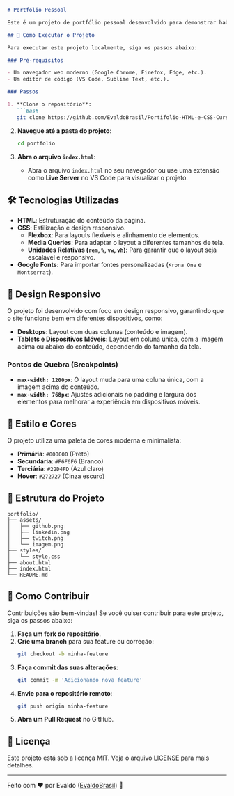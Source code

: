 ```markdown
# Portfólio Pessoal

Este é um projeto de portfólio pessoal desenvolvido para demonstrar habilidades em desenvolvimento web, com foco em HTML, CSS e design responsivo. O site é totalmente responsivo e se adapta a diferentes tamanhos de tela, desde dispositivos móveis até desktops.

## 🚀 Como Executar o Projeto

Para executar este projeto localmente, siga os passos abaixo:

### Pré-requisitos

- Um navegador web moderno (Google Chrome, Firefox, Edge, etc.).
- Um editor de código (VS Code, Sublime Text, etc.).

### Passos

1. **Clone o repositório**:
   ```bash
   git clone https://github.com/EvaldoBrasil/Portifolio-HTML-e-CSS-Curso4-aula_2.git
   ```

2. **Navegue até a pasta do projeto**:
   ```bash
   cd portfolio
   ```

3. **Abra o arquivo `index.html`**:
   - Abra o arquivo `index.html` no seu navegador ou use uma extensão como **Live Server** no VS Code para visualizar o projeto.

## 🛠️ Tecnologias Utilizadas

- **HTML**: Estruturação do conteúdo da página.
- **CSS**: Estilização e design responsivo.
  - **Flexbox**: Para layouts flexíveis e alinhamento de elementos.
  - **Media Queries**: Para adaptar o layout a diferentes tamanhos de tela.
  - **Unidades Relativas (`rem`, `%`, `vw`, `vh`)**: Para garantir que o layout seja escalável e responsivo.
- **Google Fonts**: Para importar fontes personalizadas (`Krona One` e `Montserrat`).

## 📱 Design Responsivo

O projeto foi desenvolvido com foco em design responsivo, garantindo que o site funcione bem em diferentes dispositivos, como:

- **Desktops**: Layout com duas colunas (conteúdo e imagem).
- **Tablets e Dispositivos Móveis**: Layout em coluna única, com a imagem acima ou abaixo do conteúdo, dependendo do tamanho da tela.

### Pontos de Quebra (Breakpoints)
- **`max-width: 1200px`**: O layout muda para uma coluna única, com a imagem acima do conteúdo.
- **`max-width: 768px`**: Ajustes adicionais no padding e largura dos elementos para melhorar a experiência em dispositivos móveis.

## 🎨 Estilo e Cores

O projeto utiliza uma paleta de cores moderna e minimalista:

- **Primária**: `#000000` (Preto)
- **Secundária**: `#F6F6F6` (Branco)
- **Terciária**: `#22D4FD` (Azul claro)
- **Hover**: `#272727` (Cinza escuro)

## 📂 Estrutura do Projeto

```
portfolio/
├── assets/
│   ├── github.png
│   ├── linkedin.png
│   ├── twitch.png
│   └── imagem.png
├── styles/
│   └── style.css
├── about.html
├── index.html
└── README.md
```

## 🤝 Como Contribuir

Contribuições são bem-vindas! Se você quiser contribuir para este projeto, siga os passos abaixo:

1. **Faça um fork do repositório**.
2. **Crie uma branch** para sua feature ou correção:
   ```bash
   git checkout -b minha-feature
   ```
3. **Faça commit das suas alterações**:
   ```bash
   git commit -m 'Adicionando nova feature'
   ```
4. **Envie para o repositório remoto**:
   ```bash
   git push origin minha-feature
   ```
5. **Abra um Pull Request** no GitHub.

## 📄 Licença

Este projeto está sob a licença MIT. Veja o arquivo [LICENSE](LICENSE) para mais detalhes.

---

Feito com ❤️ por Evaldo ([EvaldoBrasil](https://github.com/EvaldoBrasil)) 🚀
```
